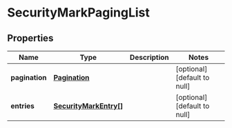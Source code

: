 # SecurityMarkPagingList

## Properties
Name | Type | Description | Notes
------------ | ------------- | ------------- | -------------
**pagination** | [**Pagination**](Pagination.md) |  | [optional] [default to null]
**entries** | [**SecurityMarkEntry[]**](SecurityMarkEntry.md) |  | [optional] [default to null]


